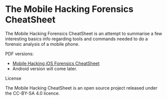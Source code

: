 # The Mobile Hacking Forensics CheatSheet

The Mobile Hacking Forensics CheatSheet is an attempt to summarise a few interesting basics info regarding tools and commands needed to do a forensic analysis of a mobile phone.

PDF versions:

* [Mobile Hacking iOS Forensics CheatSheet](https://github.com/randorisec/MobileHackingForensicsCheatSheet/blob/main/RANDORISEC_Mobile_Hacking_iOS_Forensics_cheatsheet_v0.1.pdf)
* Android version will come later.


License

The Mobile Hacking CheatSheet is an open source project released under the CC-BY-SA 4.0 licence.
